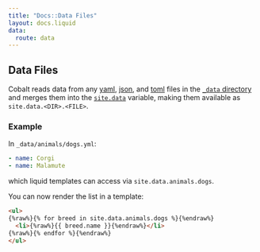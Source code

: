 ```yaml
---
title: "Docs::Data Files"
layout: docs.liquid
data:
  route: data
---
```

## Data Files

Cobalt reads data from any [yaml](http://yaml.org), [json](http://json.org), and
[toml](https://github.com/toml-lang/toml.html) files in the [`_data` directory](/docs/directory)
and merges them into the [`site.data`](/docs/variables) variable, making
them available as `site.data.<DIR>.<FILE>`.

### Example

In `_data/animals/dogs.yml`:
```yml
- name: Corgi
- name: Malamute
```
which liquid templates can access via `site.data.animals.dogs`.

You can now render the list in a template:
```html
<ul>
{%raw%}{% for breed in site.data.animals.dogs %}{%endraw%}
  <li>{%raw%}{{ breed.name }}{%endraw%}</li>
{%raw%}{% endfor %}{%endraw%}
</ul>
```

